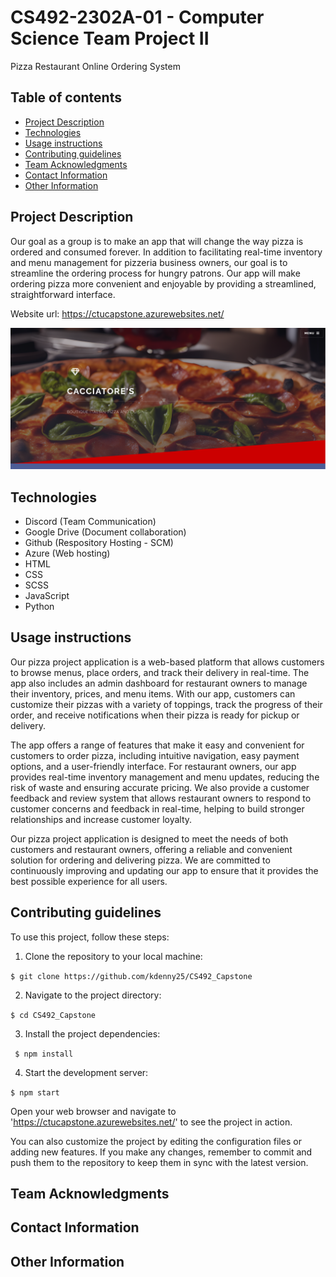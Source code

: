 # CS492-2302A-01 - Computer Science Team Project II

Pizza Restaurant Online Ordering System

## Table of contents
* [Project Description](#project-description)
* [Technologies](#technologies)
* [Usage instructions](#usage-instructions)
* [Contributing guidelines](#contributing-guidelines)
* [Team Acknowledgments](#team-acknowledgments)
* [Contact Information](#contact-information)
* [Other Information](#other-information)

## Project Description
Our goal as a group is to make an app that will change the way pizza is ordered and consumed forever. In addition to facilitating real-time inventory and menu management for pizzeria business owners, our goal is to streamline the ordering process for hungry patrons. Our app will make ordering pizza more convenient and enjoyable by providing a streamlined, straightforward interface.

Website url: https://ctucapstone.azurewebsites.net/

![alt text](https://github.com/kdenny25/CS492_Capstone/blob/master/static/images/pizzaPlaceImage.PNG?raw=true)

## Technologies
* Discord (Team Communication)
* Google Drive (Document collaboration)
* Github (Respository Hosting - SCM)
* Azure (Web hosting)
* HTML
* CSS
* SCSS
* JavaScript
* Python

## Usage instructions
Our pizza project application is a web-based platform that allows customers to browse menus, place orders, and track their delivery in real-time. The app also includes an admin dashboard for restaurant owners to manage their inventory, prices, and menu items. With our app, customers can customize their pizzas with a variety of toppings, track the progress of their order, and receive notifications when their pizza is ready for pickup or delivery.

The app offers a range of features that make it easy and convenient for customers to order pizza, including intuitive navigation, easy payment options, and a user-friendly interface. For restaurant owners, our app provides real-time inventory management and menu updates, reducing the risk of waste and ensuring accurate pricing. We also provide a customer feedback and review system that allows restaurant owners to respond to customer concerns and feedback in real-time, helping to build stronger relationships and increase customer loyalty.

Our pizza project application is designed to meet the needs of both customers and restaurant owners, offering a reliable and convenient solution for ordering and delivering pizza. We are committed to continuously improving and updating our app to ensure that it provides the best possible experience for all users.

## Contributing guidelines
To use this project, follow these steps:

1. Clone the repository to your local machine:

```$ git clone https://github.com/kdenny25/CS492_Capstone```

2. Navigate to the project directory:

```$ cd CS492_Capstone```

3. Install the project dependencies:

``` $ npm install```

4. Start the development server:

```$ npm start```

Open your web browser and navigate to 'https://ctucapstone.azurewebsites.net/' to see the project in action.

You can also customize the project by editing the configuration files or adding new features. If you make any changes, remember to commit and push them to the repository to keep them in sync with the latest version.

## Team Acknowledgments

## Contact Information

## Other Information